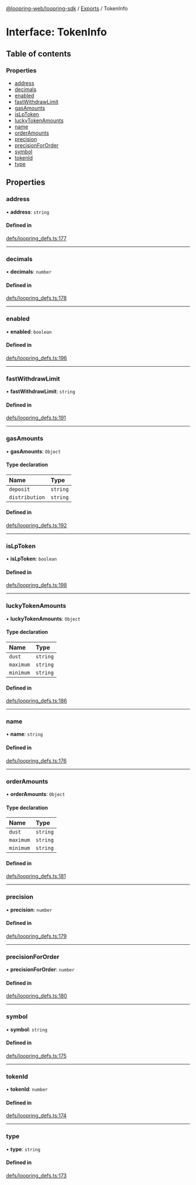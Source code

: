 [@loopring-web/loopring-sdk](../README.md) / [Exports](../modules.md) / TokenInfo

# Interface: TokenInfo

## Table of contents

### Properties

- [address](TokenInfo.md#address)
- [decimals](TokenInfo.md#decimals)
- [enabled](TokenInfo.md#enabled)
- [fastWithdrawLimit](TokenInfo.md#fastwithdrawlimit)
- [gasAmounts](TokenInfo.md#gasamounts)
- [isLpToken](TokenInfo.md#islptoken)
- [luckyTokenAmounts](TokenInfo.md#luckytokenamounts)
- [name](TokenInfo.md#name)
- [orderAmounts](TokenInfo.md#orderamounts)
- [precision](TokenInfo.md#precision)
- [precisionForOrder](TokenInfo.md#precisionfororder)
- [symbol](TokenInfo.md#symbol)
- [tokenId](TokenInfo.md#tokenid)
- [type](TokenInfo.md#type)

## Properties

### address

• **address**: `string`

#### Defined in

[defs/loopring_defs.ts:177](https://github.com/Loopring/loopring_sdk/blob/02976c9/src/defs/loopring_defs.ts#L177)

___

### decimals

• **decimals**: `number`

#### Defined in

[defs/loopring_defs.ts:178](https://github.com/Loopring/loopring_sdk/blob/02976c9/src/defs/loopring_defs.ts#L178)

___

### enabled

• **enabled**: `boolean`

#### Defined in

[defs/loopring_defs.ts:196](https://github.com/Loopring/loopring_sdk/blob/02976c9/src/defs/loopring_defs.ts#L196)

___

### fastWithdrawLimit

• **fastWithdrawLimit**: `string`

#### Defined in

[defs/loopring_defs.ts:191](https://github.com/Loopring/loopring_sdk/blob/02976c9/src/defs/loopring_defs.ts#L191)

___

### gasAmounts

• **gasAmounts**: `Object`

#### Type declaration

| Name | Type |
| :------ | :------ |
| `deposit` | `string` |
| `distribution` | `string` |

#### Defined in

[defs/loopring_defs.ts:192](https://github.com/Loopring/loopring_sdk/blob/02976c9/src/defs/loopring_defs.ts#L192)

___

### isLpToken

• **isLpToken**: `boolean`

#### Defined in

[defs/loopring_defs.ts:198](https://github.com/Loopring/loopring_sdk/blob/02976c9/src/defs/loopring_defs.ts#L198)

___

### luckyTokenAmounts

• **luckyTokenAmounts**: `Object`

#### Type declaration

| Name | Type |
| :------ | :------ |
| `dust` | `string` |
| `maximum` | `string` |
| `minimum` | `string` |

#### Defined in

[defs/loopring_defs.ts:186](https://github.com/Loopring/loopring_sdk/blob/02976c9/src/defs/loopring_defs.ts#L186)

___

### name

• **name**: `string`

#### Defined in

[defs/loopring_defs.ts:176](https://github.com/Loopring/loopring_sdk/blob/02976c9/src/defs/loopring_defs.ts#L176)

___

### orderAmounts

• **orderAmounts**: `Object`

#### Type declaration

| Name | Type |
| :------ | :------ |
| `dust` | `string` |
| `maximum` | `string` |
| `minimum` | `string` |

#### Defined in

[defs/loopring_defs.ts:181](https://github.com/Loopring/loopring_sdk/blob/02976c9/src/defs/loopring_defs.ts#L181)

___

### precision

• **precision**: `number`

#### Defined in

[defs/loopring_defs.ts:179](https://github.com/Loopring/loopring_sdk/blob/02976c9/src/defs/loopring_defs.ts#L179)

___

### precisionForOrder

• **precisionForOrder**: `number`

#### Defined in

[defs/loopring_defs.ts:180](https://github.com/Loopring/loopring_sdk/blob/02976c9/src/defs/loopring_defs.ts#L180)

___

### symbol

• **symbol**: `string`

#### Defined in

[defs/loopring_defs.ts:175](https://github.com/Loopring/loopring_sdk/blob/02976c9/src/defs/loopring_defs.ts#L175)

___

### tokenId

• **tokenId**: `number`

#### Defined in

[defs/loopring_defs.ts:174](https://github.com/Loopring/loopring_sdk/blob/02976c9/src/defs/loopring_defs.ts#L174)

___

### type

• **type**: `string`

#### Defined in

[defs/loopring_defs.ts:173](https://github.com/Loopring/loopring_sdk/blob/02976c9/src/defs/loopring_defs.ts#L173)
